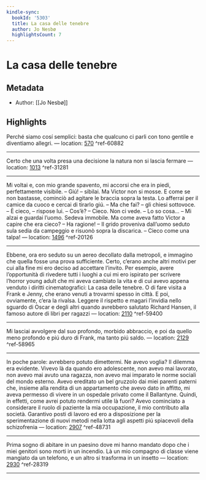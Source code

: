 ```yaml
---
kindle-sync:
  bookId: '5303'
  title: La casa delle tenebre
  author: Jo Nesbø
  highlightsCount: 7
---
```

# La casa delle tenebre
## Metadata
* Author: [[Jo Nesbø]]

## Highlights
Perché siamo cosí semplici: basta che qualcuno ci parli con tono gentile e diventiamo allegri. — location: [570]() ^ref-60882

---
Certo che una volta presa una decisione la natura non si lascia fermare — location: [1013]() ^ref-31281

---
Mi voltai e, con mio grande spavento, mi accorsi che era in piedi, perfettamente visibile. – Giú! – sibilai. Ma Victor non si mosse. E come se non bastasse, cominciò ad agitare le braccia sopra la testa. Lo afferrai per il camice da cuoco e cercai di tirarlo giú. – Ma che fai? – gli chiesi sottovoce. – È cieco, – rispose lui. – Cos’è? – Cieco. Non ci vede. – Lo so cosa… – Mi alzai e guardai l’uomo. Sedeva immobile. Ma come aveva fatto Victor a capire che era cieco? – Ha ragione! – Il grido proveniva dall’uomo seduto sula sedia da campeggio e risuonò sopra la discarica. – Cieco come una talpa! — location: [1496]() ^ref-20126

---
Ebbene, ora ero seduto su un aereo decollato dalla metropoli, e immagino che quella fosse una prova sufficiente. Certo, c’erano anche altri motivi per cui alla fine mi ero deciso ad accettare l’invito. Per esempio, avere l’opportunità di rivedere tutti i luoghi a cui mi ero ispirato per scrivere l’horror young adult che mi aveva cambiato la vita e di cui avevo appena venduto i diritti cinematografici: La casa delle tenebre. O di fare visita a Frank e Jenny, che erano venuti a trovarmi spesso in città. E poi, ovviamente, c’era la rivalsa. Leggere il rispetto e magari l’invidia nello sguardo di Oscar e degli altri quando avrebbero salutato Richard Hansen, il famoso autore di libri per ragazzi — location: [2110]() ^ref-59400

---
Mi lasciai avvolgere dal suo profondo, morbido abbraccio, e poi da quello meno profondo e piú duro di Frank, ma tanto piú saldo. — location: [2129]() ^ref-58965

---
In poche parole: avrebbero potuto dimettermi. Ne avevo voglia? Il dilemma era evidente. Vivevo là da quando ero adolescente, non avevo mai lavorato, non avevo mai avuto una ragazza, non avevo mai imparato le norme sociali del mondo esterno. Avevo ereditato un bel gruzzolo dai miei parenti paterni che, insieme alla rendita di un appartamento che avevo dato in affitto, mi aveva permesso di vivere in un ospedale privato come il Ballantyne. Quindi, in effetti, come avrei potuto rendermi utile là fuori? Avevo cominciato a considerare il ruolo di paziente la mia occupazione, il mio contributo alla società. Garantivo posti di lavoro ed ero a disposizione per la sperimentazione di nuovi metodi nella lotta agli aspetti piú spiacevoli della schizofrenia — location: [2907]() ^ref-48731

---
Prima sogno di abitare in un paesino dove mi hanno mandato dopo che i miei genitori sono morti in un incendio. Là un mio compagno di classe viene mangiato da un telefono, e un altro si trasforma in un insetto — location: [2930]() ^ref-28319

---
